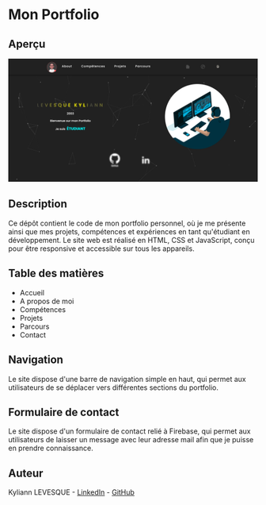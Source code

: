 # Mon Portfolio

## Aperçu

![Aperçu du site](./IMAGES/Aperçu.PNG)

## Description

Ce dépôt contient le code de mon portfolio personnel, où je me présente ainsi que mes projets, compétences et expériences en tant qu'étudiant en développement. Le site web est réalisé en HTML, CSS et JavaScript, conçu pour être responsive et accessible sur tous les appareils.

## Table des matières

- Accueil
- A propos de moi
- Compétences
- Projets
- Parcours
- Contact

## Navigation

Le site dispose d'une barre de navigation simple en haut, qui permet aux utilisateurs de se déplacer vers différentes sections du portfolio.

## Formulaire de contact

Le site dispose d'un formulaire de contact relié à Firebase, qui permet aux utilisateurs de laisser un message avec leur adresse mail afin que je puisse en prendre connaissance.

## Auteur

Kyliann LEVESQUE - [LinkedIn](https://www.linkedin.com/in/kyliann-levesque-87711a277/) - [GitHub](https://github.com/IKLSI)
